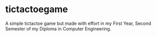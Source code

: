 # tictactoegame
A simple tictactoe game but made with effort in my First Year, Second Semester of my Diploma in Computer Engineering.
